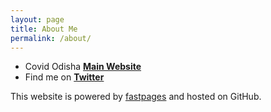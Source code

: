 ```yaml
---
layout: page
title: About Me
permalink: /about/
---
```


* Covid Odisha **[Main Website](https://covidodisha.com)**
* Find me on **[Twitter](https://twitter.com/reeva_mishra)**



This website is powered by [fastpages](https://github.com/fastai/fastpages) and hosted on GitHub.
